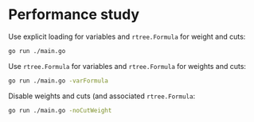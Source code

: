 # Performance study

Use explicit loading for variables and `rtree.Formula` for weight and cuts:
```bash
go run ./main.go
```

Use `rtree.Formula` for variables and `rtree.Formula` for weights and cuts:
```bash
go run ./main.go -varFormula
```

Disable weights and cuts (and associated `rtree.Formula`:
```bash
go run ./main.go -noCutWeight
```